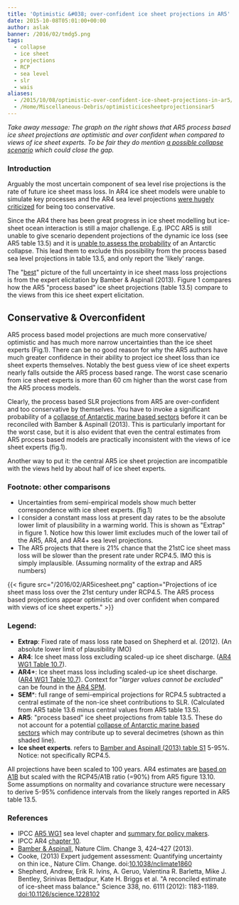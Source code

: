 ```yaml
---
title: 'Optimistic &#038; over-confident ice sheet projections in AR5'
date: 2015-10-08T05:01:00+00:00
author: aslak
banner: /2016/02/tmdg5.png
tags:
  - collapse
  - ice sheet
  - projections
  - RCP
  - sea level
  - slr
  - wais
aliases:
  - /2015/10/08/optimistic-over-confident-ice-sheet-projections-in-ar5/
  - /Home/Miscellaneous-Debris/optimisticicesheetprojectionsinar5
---
```

_Take away message: The graph on the right shows that AR5 process based ice sheet projections are optimistic and over confident when compared to views of ice sheet experts. To be fair they do mention [a possible collapse scenario](/Home/Miscellaneous-Debris/ar5sealevelriseuncertaintycommunicationfailure) which could close the gap._

### Introduction

Arguably the most uncertain component of sea level rise projections is the rate of future ice sheet mass loss. In AR4 ice sheet models were unable to simulate key processes and the AR4 sea level projections [were hugely criticized](http://www.scientificamerican.com/article.cfm?id=what-big-questions-remain-about-sea-level-rise) for being too conservative.
  
Since the AR4 there has been great progress in ice sheet modelling but ice-sheet ocean interaction is still a major challenge. E.g. IPCC AR5 is still unable to give scenario dependent projections of the dynamic ice loss (see AR5 table 13.5) and it is [unable to assess the probability](/Home/Miscellaneous-Debris/ar5sealevelriseuncertaintycommunicationfailure) of an Antarctic collapse. This lead them to exclude this possibility from the process based sea level projections in table 13.5, and only report the 'likely' range.
  
The "[best](http://dx.doi.org/10.1038/nclimate1860)" picture of the full uncertainty in ice sheet mass loss projections is from the expert elicitation by Bamber & Aspinall (2013). Figure 1 compares how the AR5 "process based" ice sheet projections (table 13.5) compare to the views from this ice sheet expert elicitation.

## Conservative & Overconfident

AR5 process based model projections are much more conservative/ optimistic and has much more narrow uncertainties than the ice sheet experts (Fig.1). There can be no good reason for why the AR5 authors have much greater confidence in their ability to project ice sheet loss than ice sheet experts themselves. Notably the best guess view of ice sheet experts nearly falls outside the AR5 process based range. The worst case scenario from ice sheet experts is more than 60 cm higher than the worst case from the AR5 process models.
  
Clearly, the process based SLR projections from AR5 are over-confident and too conservative by themselves. You have to invoke a significant probability of a [collapse of Antarctic marine based sectors](/Home/Miscellaneous-Debris/ar5sealevelriseuncertaintycommunicationfailure) before it can be reconciled with Bamber & Aspinall (2013). This is particularly important for the worst case, but it is also evident that even the central estimates from AR5 process based models are practically inconsistent with the views of ice sheet experts (fig.1).
  
Another way to put it: the central AR5 ice sheet projection are incompatible with the views held by about half of ice sheet experts.

### Footnote: other comparisons

  * Uncertainties from semi-empirical models show much better correspondence with ice sheet experts. (fig.1)
  * I consider a constant mass loss at present day rates to be the absolute lower limit of plausibility in a warming world. This is shown as "Extrap" in figure 1. Notice how this lower limit excludes much of the lower tail of the AR5, AR4, and AR4+ sea level projections.
  * The AR5 projects that there is 21% chance that the 21stC ice sheet mass loss will be slower than the present rate under RCP4.5. IMO this is simply implausible. (Assuming normality of the extrap and AR5 numbers)

{{< figure src="/2016/02/AR5icesheet.png" caption="Projections of ice sheet mass loss over the 21st century under RCP4.5. The AR5 process based projections appear optimistic and over confident when compared with views of ice sheet experts." >}}

  

### Legend:

  * **Extrap**: Fixed rate of mass loss rate based on Shepherd et al. (2012). (An absolute lower limit of plausibility IMO)
  * **AR4**: Ice sheet mass loss excluding scaled-up ice sheet discharge. ([AR4 WG1 Table 10.7](http://www.ipcc.ch/publications_and_data/ar4/wg1/en/ch10s10-6-5.html)).
  * **AR4+**: Ice sheet mass loss including scaled-up ice sheet discharge. ([AR4 WG1 Table 10.7](http://www.ipcc.ch/publications_and_data/ar4/wg1/en/ch10s10-6-5.html)). Context for "_larger values cannot be excluded_" can be found in the [AR4 SPM](http://www.ipcc.ch/publications_and_data/ar4/wg1/en/spmsspm-projections-of.html).
  * **SEM***: full range of semi-empirical projections for RCP4.5 subtracted a central estimate of the non-ice sheet contributions to SLR. (Calculated from AR5 table 13.6 minus central values from AR5 table 13.5).
  * **AR5**: "process based" ice sheet projections from table 13.5. These do not account for a potential [collapse of Antarctic marine based sectors](/Home/Miscellaneous-Debris/ar5sealevelriseuncertaintycommunicationfailure) which may contribute up to several decimetres (shown as thin shaded line).
  * **Ice sheet experts**. refers to [Bamber and Aspinall (2013) table S1](/Home/Miscellaneous-Debris/icesheetcontributionsfrombamberaspinall) 5-95%. Notice: not specifically RCP4.5.

All projections have been scaled to 100 years. AR4 estimates are [based on A1B](http://www.ipcc.ch/publications_and_data/ar4/wg1/en/ch10s10-6-5.html) but scaled with the RCP45/A1B ratio (=90%) from AR5 figure 13.10. Some assumptions on normality and covariance structure were necessary to derive 5-95% confidence intervals from the likely ranges reported in AR5 table 13.5.

### **References**

  * IPCC [AR5 WG1](http://www.climatechange2013.org/report/review-drafts/) sea level chapter and [summary for policy makers](/Home/Miscellaneous-Debris/ar5sealevelriseuncertaintycommunicationfailure).
  * IPCC AR4 [chapter 10](http://www.ipcc.ch/publications_and_data/ar4/wg1/en/ch10s10-6-5.html).
  * [Bamber & Aspinall](/Home/Miscellaneous-Debris/icesheetcontributionsfrombamberaspinall), Nature Clim. Change 3, 424–427 (2013).
  * Cooke, (2013) Expert judgement assessment: Quantifying uncertainty on thin ice., Nature Clim. Change. doi:[10.1038/nclimate1860](http://dx.doi.org/10.1038/nclimate1860)
  * Shepherd, Andrew, Erik R. Ivins, A. Geruo, Valentina R. Barletta, Mike J. Bentley, Srinivas Bettadpur, Kate H. Briggs et al. "A reconciled estimate of ice-sheet mass balance." Science 338, no. 6111 (2012): 1183-1189. [doi:10.1126/science.1228102](http://dx.doi.org/10.1126/science.1228102)
